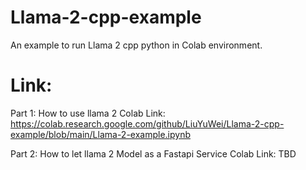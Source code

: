 # Llama-2-cpp-example
An example to run Llama 2 cpp python in Colab environment.

# Link:

Part 1: How to use llama 2
Colab Link: https://colab.research.google.com/github/LiuYuWei/Llama-2-cpp-example/blob/main/Llama-2-example.ipynb

Part 2: How to let llama 2 Model as a Fastapi Service
Colab Link: TBD